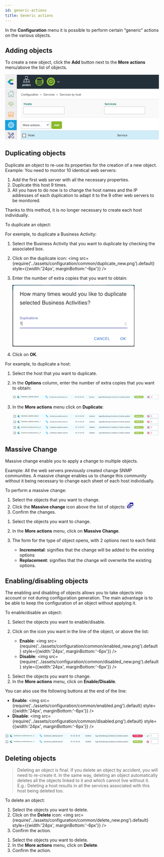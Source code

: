```yaml
---
id: generic-actions
title: Generic actions
---
```


In the **Configuration** menu it is possible to perform certain “generic” actions on the various objects.

## Adding objects

To create a new object, click the **Add** button next to the **More actions** menu/above the list of objects.

![image](../assets/configuration/common/add.png)

## Duplicating objects

Duplicate an object to re-use its properties for the creation of a new
object. Example: You need to monitor 10 identical web servers:

1. Add the first web server with all the necessary properties.
2. Duplicate this host 9 times.
3. All you have to do now is to change the host names and the IP addresses of each duplication to adapt it to the 9 other web servers to be monitored.

Thanks to this method, it is no longer necessary to create each host individually.

To duplicate an object:

<!--DOCUSAURUS_CODE_TABS-->
<!--Method 1-->

For exemple, to duplicate a Business Activity:

1. Select the Business Activity that you want to duplicate by checking the associated box.
2. Click on the duplicate icon: <img src={require('../assets/configuration/common/duplicate_new.png').default} style={{width:'24px', marginBottom:'-6px'}} />
3. Enter the number of extra copies that you want to obtain:

    ![image](../assets/configuration/common/duplicate_objects_new.png)

4. Click on **OK**.

<!--Method 2-->

For example, to duplicate a host:

1. Select the host that you want to duplicate.
2. In the **Options** column, enter the number of extra copies that you want to obtain:

    ![image](../assets/configuration/common/01duplicate.png)

3. In the **More actions** menu click on **Duplicate**:

    ![image](../assets/configuration/common/01duplicateobjects.png)

<!--END_DOCUSAURUS_CODE_TABS-->

## Massive Change

Massive change enable you to apply a change to multiple objects.

Example: All the web servers previously created change SNMP communities. A massive change enables us to change this
community without it being necessary to change each sheet of each host individually.

To perform a massive change:

<!--DOCUSAURUS_CODE_TABS-->
<!--Method 1-->

1. Select the objects that you want to change.
2. Click the **Massive change** icon above the list of objects: ![image](../assets/configuration/common/mass_change.png)
3. Confirm the changes.

<!--Method 2-->

1. Select the objects you want to change.
2. In the **More actions** menu, click on **Massive Change**.
3. The form for the type of object opens, with 2 options next to each field:

    * **Incremental**: signifies that the change will be added to the existing options
    * **Replacement**: signifies that the change will overwrite the existing options.
<!--END_DOCUSAURUS_CODE_TABS-->

## Enabling/disabling objects

The enabling and disabling of objects allows you to take objects into account or not during configuration generation.
The main advantage is to be able to keep the configuration of an object without applying it.

To enable/disable an object:

<!--DOCUSAURUS_CODE_TABS-->
<!--Method 1-->

1. Select the objects you want to enable/disable.
2. Click on the icon you want in the line of the object, or above the list:

    * **Enable**: <img src={require('../assets/configuration/common/enabled_new.png').default} style={{width:'24px', marginBottom:'-6px'}} />
    * **Disable**: <img src={require('../assets/configuration/common/disabled_new.png').default} style={{width:'24px', marginBottom:'-6px'}} />

<!--Method 2-->

1. Select the objects you want to change.
2. In the **More actions**  menu, click on **Enable/Disable**.

You can also use the following buttons at the end of the line:

*  **Enable**: <img src={require('../assets/configuration/common/enabled.png').default} style={{width:'24px', marginBottom:'-6px'}} />
* **Disable**: <img src={require('../assets/configuration/common/disabled.png').default} style={{width:'24px', marginBottom:'-6px'}} />

![image](../assets/configuration/common/enable_disable.png)

<!--END_DOCUSAURUS_CODE_TABS-->

## Deleting objects

> Deleting an object is final. If you delete an object by accident, you will need to re-create it. In the same way,
> deleting an object automatically deletes all the objects linked to it and which cannot live without it. E.g.:
> Deleting a host results in all the services associated with this host being deleted too.

To delete an object:

<!--DOCUSAURUS_CODE_TABS-->
<!--Method 1-->

1. Select the objects you want to delete.
2. Click on the **Delete** icon: <img src={require('../assets/configuration/common/delete_new.png').default} style={{width:'24px', marginBottom:'-6px'}} />
3. Confirm the action.

<!--Method 2-->

1. Select the objects you want to delete.
2. In the **More actions** menu, click on **Delete**.
3. Confirm the action.

<!--END_DOCUSAURUS_CODE_TABS-->
